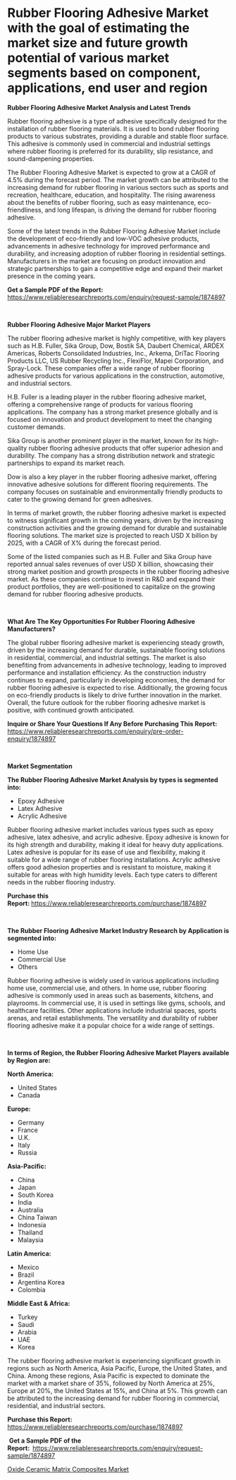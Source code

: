 <p><h1>Rubber Flooring Adhesive Market with the goal of estimating the market size and future growth potential of various market segments based on component, applications, end user and region</h1></p><p><strong>Rubber Flooring Adhesive Market Analysis and Latest Trends</strong></p>
<p><p>Rubber flooring adhesive is a type of adhesive specifically designed for the installation of rubber flooring materials. It is used to bond rubber flooring products to various substrates, providing a durable and stable floor surface. This adhesive is commonly used in commercial and industrial settings where rubber flooring is preferred for its durability, slip resistance, and sound-dampening properties.</p><p>The Rubber Flooring Adhesive Market is expected to grow at a CAGR of 4.5% during the forecast period. The market growth can be attributed to the increasing demand for rubber flooring in various sectors such as sports and recreation, healthcare, education, and hospitality. The rising awareness about the benefits of rubber flooring, such as easy maintenance, eco-friendliness, and long lifespan, is driving the demand for rubber flooring adhesive.</p><p>Some of the latest trends in the Rubber Flooring Adhesive Market include the development of eco-friendly and low-VOC adhesive products, advancements in adhesive technology for improved performance and durability, and increasing adoption of rubber flooring in residential settings. Manufacturers in the market are focusing on product innovation and strategic partnerships to gain a competitive edge and expand their market presence in the coming years.</p></p>
<p><strong>Get a Sample PDF of the Report:&nbsp;</strong> <a href="https://www.reliableresearchreports.com/enquiry/request-sample/1874897">https://www.reliableresearchreports.com/enquiry/request-sample/1874897</a></p>
<p>&nbsp;</p>
<p><strong>Rubber Flooring Adhesive Major Market Players</strong></p>
<p><p>The rubber flooring adhesive market is highly competitive, with key players such as H.B. Fuller, Sika Group, Dow, Bostik SA, Daubert Chemical, ARDEX Americas, Roberts Consolidated Industries, Inc., Arkema, DriTac Flooring Products LLC, US Rubber Recycling Inc., FlexiFlor, Mapei Corporation, and Spray-Lock. These companies offer a wide range of rubber flooring adhesive products for various applications in the construction, automotive, and industrial sectors.</p><p>H.B. Fuller is a leading player in the rubber flooring adhesive market, offering a comprehensive range of products for various flooring applications. The company has a strong market presence globally and is focused on innovation and product development to meet the changing customer demands.</p><p>Sika Group is another prominent player in the market, known for its high-quality rubber flooring adhesive products that offer superior adhesion and durability. The company has a strong distribution network and strategic partnerships to expand its market reach.</p><p>Dow is also a key player in the rubber flooring adhesive market, offering innovative adhesive solutions for different flooring requirements. The company focuses on sustainable and environmentally friendly products to cater to the growing demand for green adhesives.</p><p>In terms of market growth, the rubber flooring adhesive market is expected to witness significant growth in the coming years, driven by the increasing construction activities and the growing demand for durable and sustainable flooring solutions. The market size is projected to reach USD X billion by 2025, with a CAGR of X% during the forecast period.</p><p>Some of the listed companies such as H.B. Fuller and Sika Group have reported annual sales revenues of over USD X billion, showcasing their strong market position and growth prospects in the rubber flooring adhesive market. As these companies continue to invest in R&D and expand their product portfolios, they are well-positioned to capitalize on the growing demand for rubber flooring adhesive products.</p></p>
<p>&nbsp;</p>
<p><strong>What Are The Key Opportunities For Rubber Flooring Adhesive Manufacturers?</strong></p>
<p><p>The global rubber flooring adhesive market is experiencing steady growth, driven by the increasing demand for durable, sustainable flooring solutions in residential, commercial, and industrial settings. The market is also benefiting from advancements in adhesive technology, leading to improved performance and installation efficiency. As the construction industry continues to expand, particularly in developing economies, the demand for rubber flooring adhesive is expected to rise. Additionally, the growing focus on eco-friendly products is likely to drive further innovation in the market. Overall, the future outlook for the rubber flooring adhesive market is positive, with continued growth anticipated.</p></p>
<p><strong>Inquire or Share Your Questions If Any Before Purchasing This Report:</strong> <a href="https://www.reliableresearchreports.com/enquiry/pre-order-enquiry/1874897">https://www.reliableresearchreports.com/enquiry/pre-order-enquiry/1874897</a></p>
<p>&nbsp;</p>
<p><strong>Market Segmentation</strong></p>
<p><strong>The Rubber Flooring Adhesive Market Analysis by types is segmented into:</strong></p>
<p><ul><li>Epoxy Adhesive</li><li>Latex Adhesive</li><li>Acrylic Adhesive</li></ul></p>
<p><p>Rubber flooring adhesive market includes various types such as epoxy adhesive, latex adhesive, and acrylic adhesive. Epoxy adhesive is known for its high strength and durability, making it ideal for heavy duty applications. Latex adhesive is popular for its ease of use and flexibility, making it suitable for a wide range of rubber flooring installations. Acrylic adhesive offers good adhesion properties and is resistant to moisture, making it suitable for areas with high humidity levels. Each type caters to different needs in the rubber flooring industry.</p></p>
<p><strong>Purchase this Report:&nbsp;</strong><a href="https://www.reliableresearchreports.com/purchase/1874897">https://www.reliableresearchreports.com/purchase/1874897</a></p>
<p>&nbsp;</p>
<p><strong>The Rubber Flooring Adhesive Market Industry Research by Application is segmented into:</strong></p>
<p><ul><li>Home Use</li><li>Commercial Use</li><li>Others</li></ul></p>
<p><p>Rubber flooring adhesive is widely used in various applications including home use, commercial use, and others. In home use, rubber flooring adhesive is commonly used in areas such as basements, kitchens, and playrooms. In commercial use, it is used in settings like gyms, schools, and healthcare facilities. Other applications include industrial spaces, sports arenas, and retail establishments. The versatility and durability of rubber flooring adhesive make it a popular choice for a wide range of settings.</p></p>
<p>&nbsp;</p>
<p><strong>In terms of Region, the Rubber Flooring Adhesive Market Players available by Region are:</strong></p>
<p>
    <p> <strong> North America: </strong>
        <ul>
            <li>United States</li>
            <li>Canada</li>
        </ul>
        </p> 
    <p> <strong> Europe: </strong>
        <ul>
            <li>Germany</li>
            <li>France</li>
            <li>U.K.</li>
            <li>Italy</li>
            <li>Russia</li>
        </ul>
        </p> 
    <p> <strong> Asia-Pacific: </strong>
        <ul>
            <li>China</li>
            <li>Japan</li>
            <li>South Korea</li>
            <li>India</li>
            <li>Australia</li>
            <li>China Taiwan</li>
            <li>Indonesia</li>
            <li>Thailand</li>
            <li>Malaysia</li>
        </ul>
        </p> 
    <p> <strong> Latin America: </strong>
        <ul>
            <li>Mexico</li>
            <li>Brazil</li>
            <li>Argentina Korea</li>
            <li>Colombia</li>
        </ul>
        </p> 
    <p> <strong> Middle East & Africa: </strong>
        <ul>
            <li>Turkey</li>
            <li>Saudi</li>
            <li>Arabia</li>
            <li>UAE</li>
            <li>Korea</li>
        </ul>
    </p>
    </p>
<p><p>The rubber flooring adhesive market is experiencing significant growth in regions such as North America, Asia Pacific, Europe, the United States, and China. Among these regions, Asia Pacific is expected to dominate the market with a market share of 35%, followed by North America at 25%, Europe at 20%, the United States at 15%, and China at 5%. This growth can be attributed to the increasing demand for rubber flooring in commercial, residential, and industrial sectors.</p></p>
<p><strong>Purchase this Report: </strong><a href="https://www.reliableresearchreports.com/purchase/1874897">https://www.reliableresearchreports.com/purchase/1874897</a></p>
<p>&nbsp;<strong>Get a Sample PDF of the Report:&nbsp;&nbsp;</strong><a href="https://www.reliableresearchreports.com/enquiry/request-sample/1874897">https://www.reliableresearchreports.com/enquiry/request-sample/1874897</a></p>
<p><strong></strong></p>
<p><p><a href="https://meowing-lemming-dd3.notion.site/Oxide-Ceramic-Matrix-Composites-Market-Size-2024-2031-Global-Industrial-Analysis-Key-Geographical-aded1343d0c941068d59f46efb7b9f35">Oxide Ceramic Matrix Composites Market</a></p></p>